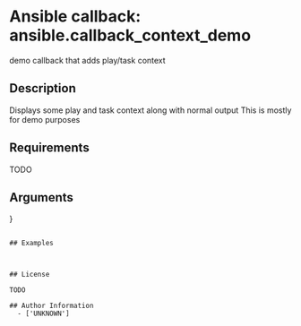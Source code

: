 # Ansible callback: ansible.callback_context_demo


demo callback that adds play/task context

## Description

Displays some play and task context along with normal output
This is mostly for demo purposes

## Requirements

TODO

## Arguments

}
```

## Examples



## License

TODO

## Author Information
  - ['UNKNOWN']
